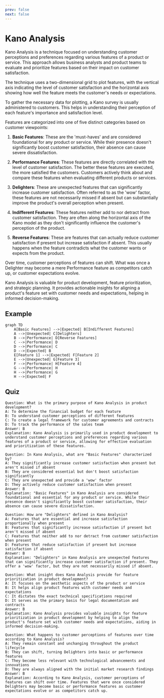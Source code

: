 ```yaml
---
prev: false
next: false
---
```


# Kano Analysis

Kano Analysis is a technique focused on understanding customer perceptions and preferences regarding various features of a product or service. This approach allows business analysts and product teams to evaluate and prioritize features based on their impact on customer satisfaction.

The technique uses a two-dimensional grid to plot features, with the vertical axis indicating the level of customer satisfaction and the horizontal axis showing how well the feature meets the customer's needs or expectations.

To gather the necessary data for plotting, a Kano survey is usually administered to customers. This helps in understanding their perception of each feature's importance and satisfaction level.

Features are categorized into one of five distinct categories based on customer viewpoints:

1. **Basic Features**: These are the 'must-haves' and are considered foundational for any product or service. While their presence doesn't significantly boost customer satisfaction, their absence can cause severe dissatisfaction.

2. **Performance Features**: These features are directly correlated with the level of customer satisfaction. The better these features are executed, the more satisfied the customers. Customers actively think about and compare these features when evaluating different products or services.

3. **Delighters**: These are unexpected features that can significantly increase customer satisfaction. Often referred to as the 'wow' factor, these features are not necessarily missed if absent but can substantially improve the product's overall perception when present.

4. **Indifferent Features**: These features neither add to nor detract from customer satisfaction. They are often along the horizontal axis of the Kano model as they don't significantly influence the customer's perception of the product.

5. **Reverse Features**: These are features that can actually reduce customer satisfaction if present but increase satisfaction if absent. This usually happens when the feature contradicts what the customer wants or expects from the product.

Over time, customer perceptions of features can shift. What was once a Delighter may become a mere Performance feature as competitors catch up, or customer expectations evolve.

Kano Analysis is valuable for product development, feature prioritization, and strategic planning. It provides actionable insights for aligning a product's feature set with customer needs and expectations, helping in informed decision-making.

## Example

```mermaid
graph TD
    A[Basic Features] -->|Expected| B[Indifferent Features]
    A -->|Unexpected| C[Delighters]
    B -->|Performance| D[Reverse Features]
    C -->|Performance| D
    D -->|Performance| C
    D -->|Expected| B
    E[Feature 1] -->|Expected| F[Feature 2]
    E -->|Unexpected| G[Feature 3]
    F -->|Performance| H[Feature 4]
    G -->|Performance| H
    H -->|Performance| G
    H -->|Expected| F
```

## Quiz

```quiz
Question: What is the primary purpose of Kano Analysis in product development?
A: To determine the financial budget for each feature
B: To understand customer perceptions of different features
C: To create a legal framework for customer agreements and contracts
D: To track the performance of the sales team
Answer: B
Explanation: Kano Analysis is primarily used in product development to understand customer perceptions and preferences regarding various features of a product or service, allowing for effective evaluation and prioritization of these features.

Question: In Kano Analysis, what are "Basic Features" characterized by?
A: They significantly increase customer satisfaction when present but aren't missed if absent
B: They are considered essential but don't boost satisfaction significantly
C: They are unexpected and provide a 'wow' factor
D: They actively reduce customer satisfaction when present
Answer: B
Explanation: "Basic Features" in Kano Analysis are considered foundational and essential for any product or service. While their presence doesn't significantly boost customer satisfaction, their absence can cause severe dissatisfaction.

Question: How are "Delighters" defined in Kano Analysis?
A: Features that are essential and increase satisfaction proportionally when present
B: Features that significantly increase satisfaction if present but aren't missed if absent
C: Features that neither add to nor detract from customer satisfaction when present
D: Features that reduce satisfaction if present but increase satisfaction if absent
Answer: B
Explanation: "Delighters" in Kano Analysis are unexpected features that can significantly increase customer satisfaction if present. They offer a 'wow' factor, but they are not necessarily missed if absent.

Question: What insight does Kano Analysis provide for feature prioritization in product development?
A: It focuses on the aesthetic aspects of the product or service
B: It helps align product features with customer needs and expectations
C: It dictates the exact technical specifications required
D: It serves as the primary basis for legal documentation and contracts
Answer: B
Explanation: Kano Analysis provides valuable insights for feature prioritization in product development by helping to align the product's feature set with customer needs and expectations, aiding in informed decision-making.

Question: What happens to customer perceptions of features over time according to Kano Analysis?
A: They remain constant and unchanging throughout the product lifecycle
B: They can shift, turning Delighters into basic or performance features
C: They become less relevant with technological advancements and innovations
D: They are always aligned with the initial market research findings
Answer: B
Explanation: According to Kano Analysis, customer perceptions of features can shift over time. Features that were once considered Delighters may become basic or performance features as customer expectations evolve or as competitors catch up.

```
